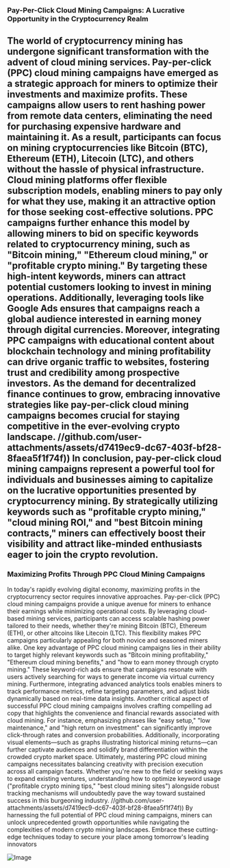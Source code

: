 ### Pay-Per-Click Cloud Mining Campaigns: A Lucrative Opportunity in the Cryptocurrency Realm
The world of cryptocurrency mining has undergone significant transformation with the advent of cloud mining services. Pay-per-click (PPC) cloud mining campaigns have emerged as a strategic approach for miners to optimize their investments and maximize profits. These campaigns allow users to rent hashing power from remote data centers, eliminating the need for purchasing expensive hardware and maintaining it. As a result, participants can focus on mining cryptocurrencies like Bitcoin (BTC), Ethereum (ETH), Litecoin (LTC), and others without the hassle of physical infrastructure.
Cloud mining platforms offer flexible subscription models, enabling miners to pay only for what they use, making it an attractive option for those seeking cost-effective solutions. PPC campaigns further enhance this model by allowing miners to bid on specific keywords related to cryptocurrency mining, such as "Bitcoin mining," "Ethereum cloud mining," or "profitable crypto mining." By targeting these high-intent keywords, miners can attract potential customers looking to invest in mining operations. Additionally, leveraging tools like Google Ads ensures that campaigns reach a global audience interested in earning money through digital currencies.
Moreover, integrating PPC campaigns with educational content about blockchain technology and mining profitability can drive organic traffic to websites, fostering trust and credibility among prospective investors. As the demand for decentralized finance continues to grow, embracing innovative strategies like pay-per-click cloud mining campaigns becomes crucial for staying competitive in the ever-evolving crypto landscape.
 //github.com/user-attachments/assets/d7419ec9-dc67-403f-bf28-8faea5f1f74f))
In conclusion, pay-per-click cloud mining campaigns represent a powerful tool for individuals and businesses aiming to capitalize on the lucrative opportunities presented by cryptocurrency mining. By strategically utilizing keywords such as "profitable crypto mining," "cloud mining ROI," and "best Bitcoin mining contracts," miners can effectively boost their visibility and attract like-minded enthusiasts eager to join the crypto revolution.
---
### Maximizing Profits Through PPC Cloud Mining Campaigns
In today's rapidly evolving digital economy, maximizing profits in the cryptocurrency sector requires innovative approaches. Pay-per-click (PPC) cloud mining campaigns provide a unique avenue for miners to enhance their earnings while minimizing operational costs. By leveraging cloud-based mining services, participants can access scalable hashing power tailored to their needs, whether they're mining Bitcoin (BTC), Ethereum (ETH), or other altcoins like Litecoin (LTC). This flexibility makes PPC campaigns particularly appealing for both novice and seasoned miners alike.
One key advantage of PPC cloud mining campaigns lies in their ability to target highly relevant keywords such as "Bitcoin mining profitability," "Ethereum cloud mining benefits," and "how to earn money through crypto mining." These keyword-rich ads ensure that campaigns resonate with users actively searching for ways to generate income via virtual currency mining. Furthermore, integrating advanced analytics tools enables miners to track performance metrics, refine targeting parameters, and adjust bids dynamically based on real-time data insights.
Another critical aspect of successful PPC cloud mining campaigns involves crafting compelling ad copy that highlights the convenience and financial rewards associated with cloud mining. For instance, emphasizing phrases like "easy setup," "low maintenance," and "high return on investment" can significantly improve click-through rates and conversion probabilities. Additionally, incorporating visual elements—such as graphs illustrating historical mining returns—can further captivate audiences and solidify brand differentiation within the crowded crypto market space.
Ultimately, mastering PPC cloud mining campaigns necessitates balancing creativity with precision execution across all campaign facets. Whether you're new to the field or seeking ways to expand existing ventures, understanding how to optimize keyword usage ("profitable crypto mining tips," "best cloud mining sites") alongside robust tracking mechanisms will undoubtedly pave the way toward sustained success in this burgeoning industry.
 //github.com/user-attachments/assets/d7419ec9-dc67-403f-bf28-8faea5f1f74f))
By harnessing the full potential of PPC cloud mining campaigns, miners can unlock unprecedented growth opportunities while navigating the complexities of modern crypto mining landscapes. Embrace these cutting-edge techniques today to secure your place among tomorrow's leading innovators


![Image](https://github.com/user-attachments/assets/d7419ec9-dc67-403f-bf28-8faea5f1f74f)